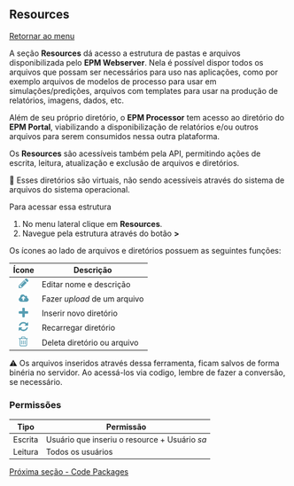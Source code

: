 
## Resources
[Retornar ao menu](menu.md)

A seção **Resources** dá acesso a estrutura de pastas e arquivos disponibilizada pelo **EPM Webserver**. Nela é possível dispor todos os arquivos que possam ser necessários para uso nas aplicações, como por exemplo arquivos de modelos de processo para usar em simulações/predições, arquivos com templates para usar na produção de relatórios, imagens, dados, etc.

Além de seu próprio diretório, o **EPM Processor** tem acesso ao diretório do **EPM Portal**, viabilizando a disponibilização de relatórios e/ou outros arquivos para serem consumidos nessa outra plataforma.

Os **Resources** são acessíveis também pela API, permitindo ações de escrita, leitura, atualização e exclusão de arquivos e diretórios.

 :large_blue_diamond: Esses diretórios são virtuais, não sendo acessíveis através do sistema de arquivos do sistema operacional.

Para acessar essa estrutura
1. No menu lateral clique em **Resources**.
2. Navegue pela estrutura através do botão **>**
 
Os ícones ao lado de arquivos e diretórios possuem as seguintes funções:

|Ícone|Descrição|
|:---:|---|
|![pencil icon](./images/fa_pencil_icon_18.PNG)|Editar nome e descrição|
|![cloudupload icon](./images/fa_cloudupload_icon_18.png)|Fazer *upload*  de um arquivo|
|![plus icon](./images/fa_plus_icon_18.PNG)|Inserir novo diretório|
|![refresh icon](./images/fa_refresh_icon_18.PNG)|Recarregar diretório|
|![trash icon](./images/fa_trash_icon_18.png)|Deleta diretório ou arquivo|

:warning: Os arquivos inseridos através dessa ferramenta, ficam salvos de forma binéria no servidor. Ao acessá-los via codigo, lembre de fazer a conversão, se necessário. 

### Permissões

|Tipo|Permissão|
|---|---|
|Escrita| Usuário que inseriu o resource + Usuário *sa*|
|Leitura|Todos os usuários|


[Próxima seção - Code Packages](EPMProcessorCodePackages.md)
